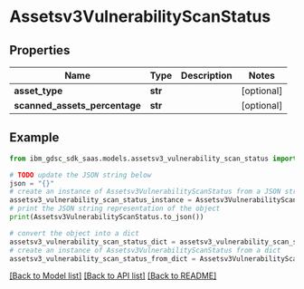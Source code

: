 # Assetsv3VulnerabilityScanStatus


## Properties

Name | Type | Description | Notes
------------ | ------------- | ------------- | -------------
**asset_type** | **str** |  | [optional] 
**scanned_assets_percentage** | **str** |  | [optional] 

## Example

```python
from ibm_gdsc_sdk_saas.models.assetsv3_vulnerability_scan_status import Assetsv3VulnerabilityScanStatus

# TODO update the JSON string below
json = "{}"
# create an instance of Assetsv3VulnerabilityScanStatus from a JSON string
assetsv3_vulnerability_scan_status_instance = Assetsv3VulnerabilityScanStatus.from_json(json)
# print the JSON string representation of the object
print(Assetsv3VulnerabilityScanStatus.to_json())

# convert the object into a dict
assetsv3_vulnerability_scan_status_dict = assetsv3_vulnerability_scan_status_instance.to_dict()
# create an instance of Assetsv3VulnerabilityScanStatus from a dict
assetsv3_vulnerability_scan_status_from_dict = Assetsv3VulnerabilityScanStatus.from_dict(assetsv3_vulnerability_scan_status_dict)
```
[[Back to Model list]](../README.md#documentation-for-models) [[Back to API list]](../README.md#documentation-for-api-endpoints) [[Back to README]](../README.md)


